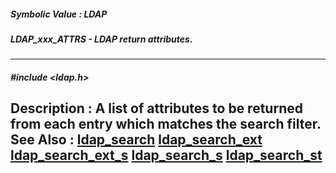 ##### Symbolic Value : LDAP
##### LDAP_xxx_ATTRS - LDAP return attributes.
---
##### #include <ldap.h>
**Description :**
A list of attributes to be returned from each entry which matches the search 
filter.
**See Also :**
[ldap_search](D:/md_files/ldap_search.md)
[ldap_search_ext](D:/md_files/ldap_search_ext.md)
[ldap_search_ext_s](D:/md_files/ldap_search_ext_s.md)
[ldap_search_s](D:/md_files/ldap_search_s.md)
[ldap_search_st](D:/md_files/ldap_search_st.md)
---
